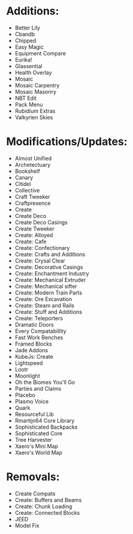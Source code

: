 # Additions:
- Better Lily
- Cbandb
- Chipped
- Easy Magic
- Equipment Compare
- Eurika!
- Glassential
- Health Overlay
- Mosaic
- Mosaic Carpentry
- Mosaic Masonry
- NBT Edit
- Pack Menu
- Rubidium Extras
- Valkyrien Skies
# Modifications/Updates:
- Almost Unified
- Archetectuary
- Bookshelf
- Canary
- Citidel
- Collective
- Craft Tweeker
- Craftpresence
- Create
- Create Deco
- Create Deco Casings
- Create Tweeker
- Create: Alloyed
- Create: Cafe
- Create: Confectionary
- Create: Crafts and Additions
- Create: Crysal Clear
- Create: Decorative Casings
- Create: Enchantment Industry
- Create: Mechanical Extruder
- Create: Mechanical sifter
- Create: Modern Train Parts
- Create: Ore Excavation
- Create: Steam and Rails
- Create: Stuff and Additions
- Create: Teleporters
- Dramatic Doors
- Every Compatabillity
- Fast Work Benches
- Framed Blocks
- Jade Addons
- KubeJs: Create
- Lightspeed
- Lootr
- Moonlight
- Oh the Biomes You'll Go
- Parties and Claims
- Placebo
- Plasmo Voice
- Quark
- Resourceful Lib
- Rmartijn64 Core Library
- Sophisticated Backpacks
- Sophisticated Core
- Tree Harvester
- Xaero's Mini Map
- Xaero's World Map
# Removals:
- Create Compats
- Create: Buffers and Beams
- Create: Chunk Loading
- Create: Connected Blocks
- JEED
- Model Fix